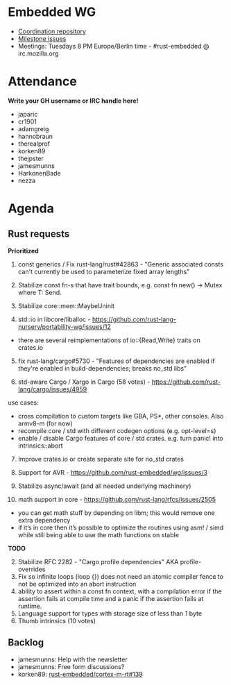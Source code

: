 # Embedded WG

- [Coordination repository](https://github.com/rust-embedded/wg)
- [Milestone issues](https://github.com/search?q=org%3Arust-embedded++is%3Aopen+milestone%3A2018&type=Issues)
- Meetings: Tuesdays 8 PM Europe/Berlin time - #rust-embedded @ irc.mozilla.org
# Attendance

**Write your GH username or IRC handle here!**

- japaric
- cr1901
- adamgreig
- hannobraun
- therealprof
- korken89
- thejpster
- jamesmunns
- HarkonenBade
- nezza


# Agenda
## Rust requests

**Prioritized**

1. const generics / Fix rust-lang/rust#42863 - "Generic associated consts can't currently be used to parameterize fixed array lengths"
2. Stabilize const fn-s that have trait bounds, e.g. const fn new() -> Mutex where T: Send.


3. Stabilize core::mem::MaybeUninit


4. std::io in libcore/liballoc - https://github.com/rust-lang-nursery/portability-wg/issues/12
- there are several reimplementations of io::{Read,Write} traits on crates.io


5. fix rust-lang/cargo#5730 - "Features of dependencies are enabled if they're enabled in build-dependencies; breaks no_std libs"


6. std-aware Cargo / Xargo in Cargo (58 votes) - https://github.com/rust-lang/cargo/issues/4959

use cases:

- cross compilation to custom targets like GBA, PS*, other consoles. Also armv8-m (for now)
- recompile core / std with different codegen options (e.g. opt-level=s)
- enable / disable Cargo features of core / std crates. e.g. turn panic! into intrinsics::abort


7. Improve crates.io or create separate site for no_std crates


8. Support for AVR - https://github.com/rust-embedded/wg/issues/3


9. Stabilize async/await (and all needed underlying machinery)


10. math support in core - https://github.com/rust-lang/rfcs/issues/2505
- you can get math stuff by depending on libm; this would remove one extra dependency
- if it’s in core then it’s possible to optimize the routines using asm! / simd while still being able to use the math functions on stable

**TODO**


2. Stabilize RFC 2282 - "Cargo profile dependencies" AKA profile-overrides
3. Fix so infinite loops (loop {}) does not need an atomic compiler fence to not be optimized into an abort instruction
4. ability to assert within a const fn context, with a compilation error if the assertion fails at compile time and a panic if the assertion fails at runtime.
5. Language support for types with storage size of less than 1 byte
6. Thumb intrinsics (10 votes)


## Backlog
- jamesmunns: Help with the newsletter
- jamesmunns: Free form discussions?
- korken89: [rust-embedded/cortex-m-rt#139](https://github.com/rust-embedded/cortex-m-rt/issues/139)

